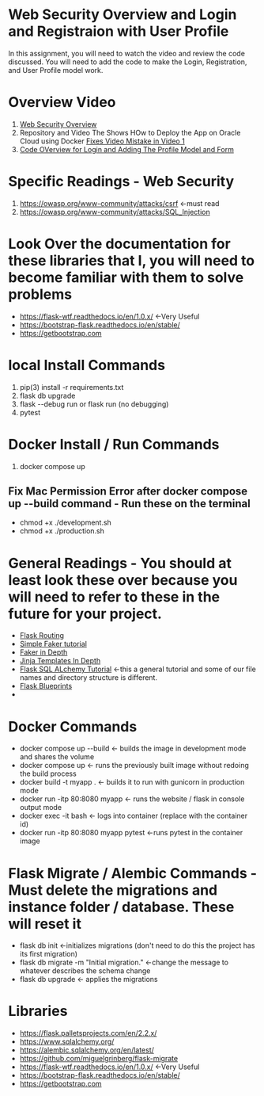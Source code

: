 # Web Security Overview and Login and Registraion with User Profile

In this assignment, you will need to watch the video and review the code discussed. You will need to add the code to
make the Login, Registration, and User Profile model work.

# Overview Video

1. [Web Security Overview](https://youtu.be/xBSd-U-QB7g)
2. Repository and Video The Shows HOw to Deploy the App on Oracle Cloud using Docker  [Fixes Video Mistake in Video 1](https://github.com/kaw393939/docker-nginx-flask)
3. [Code OVerview for Login and Adding The Profile Model and Form](https://youtu.be/ScfbDhiUdG4)

# Specific Readings - Web Security

1. https://owasp.org/www-community/attacks/csrf  <-must read
2. https://owasp.org/www-community/attacks/SQL_Injection

# Look Over the documentation for these libraries that I, you will need to become familiar with them to solve problems

* https://flask-wtf.readthedocs.io/en/1.0.x/  <-Very Useful
* https://bootstrap-flask.readthedocs.io/en/stable/
* https://getbootstrap.com

# local Install Commands

1. pip(3) install -r requirements.txt
2. flask db upgrade
3. flask --debug run or flask run (no debugging)
4. pytest

# Docker Install / Run Commands

1. docker compose up

## Fix Mac Permission Error after docker compose up --build  command - Run these on the terminal

* chmod +x ./development.sh
* chmod +x ./production.sh

# General Readings - You should at least look these over because you will need to refer to these in the future for your project.

* [Flask Routing](https://hackersandslackers.com/flask-routes)
* [Simple Faker tutorial](https://zetcode.com/python/faker/)
* [Faker in  Depth](https://towardsdatascience.com/faker-library-in-python-an-intriguing-expedient-for-data-scientists-7dd06f953050)
* [Jinja Templates  In Depth](https://realpython.com/primer-on-jinja-templating/)
* [Flask SQL ALchemy Tutorial](https://pythonbasics.org/flask-sqlalchemy/) <-this a general tutorial and some of our
  file names and directory structure is different.
* [Flask Blueprints](https://realpython.com/flask-blueprint/)
*

# Docker Commands

* docker compose up --build <- builds the image in development mode and shares the volume
* docker compose up <- runs the previously built image without redoing the build process
* docker build -t myapp . <- builds it to run with gunicorn in production mode
* docker run -itp 80:8080 myapp <- runs the website / flask in console output mode
* docker exec -it <containerid> bash <- logs into container (replace <containerid> with the container id)
* docker run -itp 80:8080 myapp pytest <-runs pytest in the container image

# Flask Migrate / Alembic Commands - Must delete the migrations and instance folder / database. These will reset it

* flask db init <-initializes migrations (don't need to do this the project has its first migration)
* flask db migrate -m "Initial migration." <-change the message to whatever describes the schema change
* flask db upgrade <- applies the migrations

# Libraries

* https://flask.palletsprojects.com/en/2.2.x/
* https://www.sqlalchemy.org/
* https://alembic.sqlalchemy.org/en/latest/
* https://github.com/miguelgrinberg/flask-migrate
* https://flask-wtf.readthedocs.io/en/1.0.x/  <-Very Useful
* https://bootstrap-flask.readthedocs.io/en/stable/
* https://getbootstrap.com